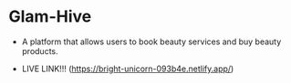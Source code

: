 # Glam-Hive
- A platform that allows users to book beauty services and buy beauty products.

- LIVE LINK!!! (https://bright-unicorn-093b4e.netlify.app/)
